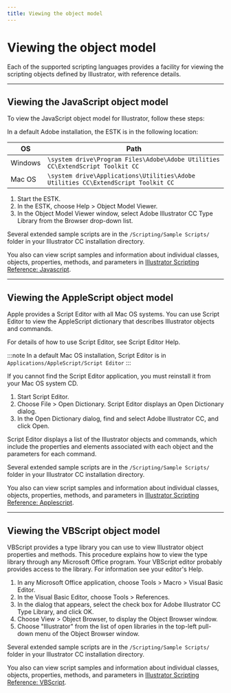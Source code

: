 ```yaml
---
title: Viewing the object model
---
```

# Viewing the object model

Each of the supported scripting languages provides a facility for viewing the scripting objects defined by Illustrator, with reference details.

---

## Viewing the JavaScript object model

To view the JavaScript object model for Illustrator, follow these steps:

In a default Adobe installation, the ESTK is in the following location:

|   OS    |                                       Path                                        |
| ------- | --------------------------------------------------------------------------------- |
| Windows | `\system drive\Program Files\Adobe\Adobe Utilities CC\ExtendScript Toolkit CC`    |
| Mac OS  | `\system drive\Applications\Utilities\Adobe Utilities CC\ExtendScript Toolkit CC` |

1. Start the ESTK.
2. In the ESTK, choose Help > Object Model Viewer.
3. In the Object Model Viewer window, select Adobe lllustrator CC Type Library from the Browser drop-down list.

Several extended sample scripts are in the `/Scripting/Sample Scripts/` folder in your Illustrator CC installation directory.

You also can view script samples and information about individual classes, objects, properties, methods, and parameters in [Illustrator Scripting Reference: Javascript](../../scriptingJavascript/forMoreInfo).

---

## Viewing the AppleScript object model

Apple provides a Script Editor with all Mac OS systems. You can use Script Editor to view the AppleScript dictionary that describes Illustrator objects and commands.

For details of how to use Script Editor, see Script Editor Help.

:::note
In a default Mac OS installation, Script Editor is in `Applications/AppleScript/Script Editor`
:::


If you cannot find the Script Editor application, you must reinstall it from your Mac OS system CD.

1. Start Script Editor.
2. Choose File > Open Dictionary. Script Editor displays an Open Dictionary dialog.
3. In the Open Dictionary dialog, find and select Adobe lllustrator CC, and click Open.

Script Editor displays a list of the Illustrator objects and commands, which include the properties and elements associated with each object and the parameters for each command.

Several extended sample scripts are in the `/Scripting/Sample Scripts/` folder in your Illustrator CC installation directory.

You also can view script samples and information about individual classes, objects, properties, methods, and parameters in [Illustrator Scripting Reference: Applescript](../../scriptingApplescript/forMoreInfo).

---

## Viewing the VBScript object model

VBScript provides a type library you can use to view Illustrator object properties and methods. This procedure explains how to view the type library through any Microsoft Office program. Your VBScript editor probably provides access to the library. For information see your editor's Help.

1. In any Microsoft Office application, choose Tools > Macro > Visual Basic Editor.
2. In the Visual Basic Editor, choose Tools > References.
3. In the dialog that appears, select the check box for Adobe lllustrator CC Type Library, and click OK.
4. Choose View > Object Browser, to display the Object Browser window.
5. Choose "Illustrator" from the list of open libraries in the top-left pull-down menu of the Object Browser window.

Several extended sample scripts are in the `/Scripting/Sample Scripts/` folder in your lllustrator CC installation directory.

You also can view script samples and information about individual classes, objects, properties, methods, and parameters in [Illustrator Scripting Reference: VBScript](../../scriptingVBScript/forMoreInfo).
